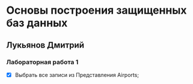 # Основы построения защищенных баз данных 
## Лукьянов Дмитрий
### Лабораторная работа 1

- [x] Выбрать все записи из Представления Airports;
